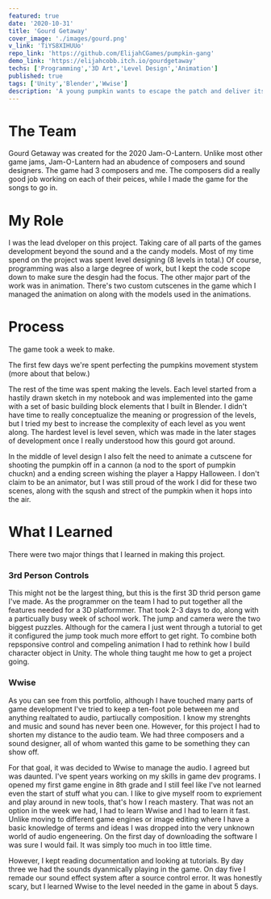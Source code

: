 ```yaml
---
featured: true
date: '2020-10-31'
title: 'Gourd Getaway'
cover_image: './images/gourd.png'
v_link: 'TiYS8XIHUUo'
repo_link: 'https://github.com/ElijahCGames/pumpkin-gang'
demo_link: 'https://elijahcobb.itch.io/gourdgetaway'
techs: ['Programming','3D Art','Level Design','Animation']
published: true
tags: ['Unity','Blender','Wwise']
description: 'A young pumpkin wants to escape the patch and deliver itself to a porch before October! Collect candy and blast through the halloween world to find the gourds home.'
---
```


# The Team
Gourd Getaway was created for the 2020 Jam-O-Lantern. Unlike most other game jams, Jam-O-Lantern had an abudence of composers and sound designers. The game had 3 composers and me. The composers did a really good job working on each of their peices, while I made the game for the songs to go in. 

# My Role
I was the lead dveloper on this project. Taking care of all parts of the games development beyond the sound and a the candy models. Most of my time spend on the project was spent level designing (8 levels in total.) Of course, programming was also a large degree of work, but I kept the code scope down to make sure the desgin had the focus. The other major part of the work was in animation. There's two custom cutscenes in the game which I managed the animation on along with the models used in the animations.

# Process
The game took a week to make.

The first few days we're spent perfecting the pumpkins movement stystem (more about that below.) 

The rest of the time was spent making the levels. Each level started from a hastily drawn sketch in my notebook and was implemented into the game with a set of basic building block elements that I built in Blender. I didn't have time to really conceptualize the meaning or progression of the levels, but I tried my best to increase the complexity of each level as you went along. The hardest level is level seven, which was made in the later stages of development once I really understood how this gourd got around. 

In the middle of level design I also felt the need to animate a cutscene for shooting the pumpkin off in a cannon (a nod to the sport of pumpkin chuckn) and a ending screen wishing the player a Happy Halloween. I don't claim to be an animator, but I was still proud of the work I did for these two scenes, along with the sqush and strect of the pumpkin when it hops into the air.

# What I Learned
There were two major things that I learned in making this project.

### 3rd Person Controls

This might not be the largest thing, but this is the first 3D thrid person game I've made. As the programmer on the team I had to put together all the features needed for a 3D platformmer. That took 2-3 days to do, along with a particually busy week of school work. The jump and camera were the two biggest puzzles. Although for the camera I just went through a tutorial to get it configured the jump took much more effort to get right. To combine both repsponsive control and compeling animation I had to rethink how I build character object in Unity. The whole thing taught me how to get a project going.

### Wwise

As you can see from this portfolio, although I have touched many parts of game development I've tried to keep a ten-foot pole between me and anything realtated to audio, partiucally composition. I know my strenghts and music and sound has never been one. However, for this project I had to shorten my distance to the audio team. We had three composers and a sound designer, all of whom wanted this game to be something they can show off. 

For that goal, it was decided to Wwise to manage the audio. I agreed but was daunted. I've spent years working on my skills in game dev programs. I opened my first game engine in 8th grade and I still feel like I've not learned even the start of stuff what you can. I like to give myself room to expriement and play around in new tools, that's how I reach mastery. That was not an option in the week we had, I had to learn Wwise and I had to learn it fast. Unlike moving to different game engines or image editing where I have a basic knowledge of terms and ideas I was dropped into the very unknown world of audio engeneering. On the first day of downloading the software I was sure I would fail. It was simply too much in too little time.

However, I kept reading documentation and looking at tutorials. By day three we had the sounds dyanmically playing in the game. On day five I remade our sound effect system after a source control error. It was honestly scary, but I learned Wwise to the level needed in the game in about 5 days.
